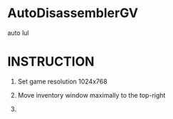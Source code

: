# AutoDisassemblerGV
 auto lul

# INSTRUCTION

1. Set game resolution 1024x768
2. Move inventory window maximally to the top-right

3.
